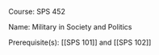




Course: SPS 452

Name: Military in Society and Politics

Prerequisite(s): [[SPS 101]] and [[SPS 102]]
